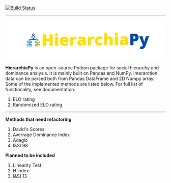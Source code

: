 [![Build Status](https://app.travis-ci.com/nusretipek/HierarchiaPy.svg?branch=master)](https://app.travis-ci.com/nusretipek/HierarchiaPy)

------------------------------------------------
<p align="center">
  <img src="docs/pictures/logo.png" width="500">
</p>

**HierarchiaPy** is an open-source Python package for social hierarchy and dominance analysis. It is mainly built on Pandas and NumPy. Interarction data can be parsed both from Pandas DataFrame and 2D Numpy array. Some of the implemented methods are listed below. For full list of functionality, see documentation.

1. ELO rating
2. Randomized ELO rating

-----------------------------------------------

**Methods that need refactoring**

1. David's Scores
2. Averrage Dominance Index
3. Adagio
4. I&SI 98

**Planned to be included**

1. Linearity Test
2. H index
3. I&SI 13
